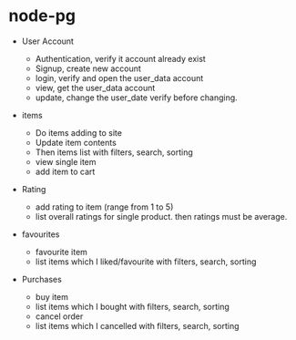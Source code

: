 # node-pg

- User Account
	- Authentication, verify it account already exist
	- Signup, create new account
	- login, verify and open the user_data account
	- view, get the user_data account
	- update, change the user_date verify before changing.

- items
	- Do items adding to site
	- Update item contents
	- Then items list with filters, search, sorting
	- view single item
	- add item to cart

- Rating
	- add rating to item (range from 1 to 5)
	- list overall ratings for single product. then ratings must be average.

- favourites
	- favourite item
	- list items which I liked/favourite with filters, search, sorting

- Purchases
	- buy item
	- list items which I bought with filters, search, sorting
	- cancel order
	- list items which I cancelled with filters, search, sorting